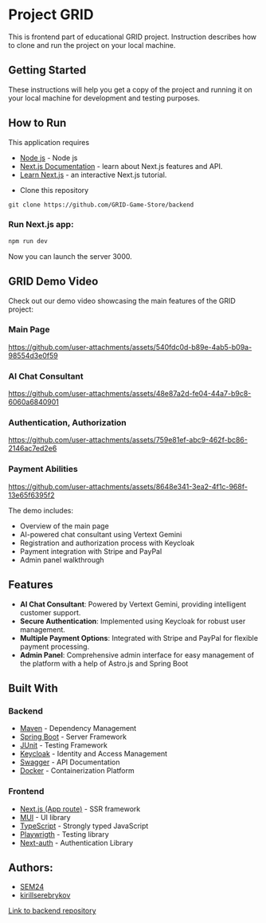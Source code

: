 # Project GRID

This is frontend part of educational GRID project. Instruction describes how to clone and run the project on your local
machine.

## Getting Started

These instructions will help you get a copy of the project and running it on your local machine for development and
testing purposes.

## How to Run

This application requires
- [Node js](https://nextjs.org/docs) - Node js 
- [Next.js Documentation](https://nextjs.org/docs) - learn about Next.js features and API.
- [Learn Next.js](https://nextjs.org/learn) - an interactive Next.js tutorial.
* Clone this repository

```
git clone https://github.com/GRID-Game-Store/backend
```
### Run Next.js app:
```bash
npm run dev
```

Now you can launch the server 3000.



## GRID Demo Video

Check out our demo video showcasing the main features of the GRID project:

### Main Page

https://github.com/user-attachments/assets/540fdc0d-b89e-4ab5-b09a-98554d3e0f59

### AI Chat Consultant

https://github.com/user-attachments/assets/48e87a2d-fe04-44a7-b9c8-6060a6840901

### Authentication, Authorization 

https://github.com/user-attachments/assets/759e81ef-abc9-462f-bc86-2146ac7ed2e6

### Payment Abilities

https://github.com/user-attachments/assets/8648e341-3ea2-4f1c-968f-13e65f6395f2


The demo includes:
- Overview of the main page
- AI-powered chat consultant using Vertext Gemini
- Registration and authorization process with Keycloak
- Payment integration with Stripe and PayPal
- Admin panel walkthrough

## Features

- **AI Chat Consultant**: Powered by Vertext Gemini, providing intelligent customer support.
- **Secure Authentication**: Implemented using Keycloak for robust user management.
- **Multiple Payment Options**: Integrated with Stripe and PayPal for flexible payment processing.
- **Admin Panel**: Comprehensive admin interface for easy management of the platform with a help of Astro.js and Spring Boot

## Built With
### Backend 
* [Maven](https://maven.apache.org/) - Dependency Management
* [Spring Boot](https://spring.io/projects/spring-boot) - Server Framework
* [JUnit](https://junit.org/junit5/) - Testing Framework
* [Keycloak](https://www.keycloak.org/) - Identity and Access Management
* [Swagger](https://swagger.io/) - API Documentation
* [Docker](https://www.docker.com/) - Containerization Platform
### Frontend
* [Next.js (App route)](https://nextjs.org/docs) - SSR framework  
* [MUI](https://mui.com/) - UI library 
* [TypeScript](https://www.typescriptlang.org/) - Strongly typed JavaScript
* [Playwrigth](https://playwright.dev/) - Testing library
* [Next-auth](https://next-auth.js.org/) - Authentication Library
## Authors:

* [SEM24](https://github.com/SEM24)
* [kirillserebrykov](https://github.com/kirillserebrykov)

[Link to backend repository](https://github.com/GRID-Game-Store/GRID-Ecommerce-Backend)

